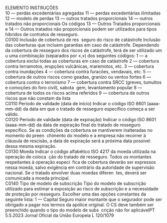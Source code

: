  
ELEMENTO  INSTRUÇÕES  
10 — perdas excedentárias agregadas 
11 — perdas excedentárias ilimitadas 
12 — modelo de perdas 
13 — outros tratados proporcionais 
14 — outros tratados não proporcionais 
Os códigos 13 — Outros Tratados proporcionais e 14 — Outros tratados não 
proporcionais podem ser utilizados para tipos híbridos de contratos de resseguro.  
C0100  Inclusão de cobertura de res ­
seguro do risco de catástrofe  Inclusão das coberturas que incluem garantias em caso de catástrofe. Dependendo 
da cobertura de resseguro dos riscos de catástrofe, terá de ser utilizado um u uma 
combinação (separados por «,») dos seguintes códigos: 
1 — a cobertura exclui todas as coberturas em caso de catástrofe 
2 — cobertura contra terramotos, erupções vulcânicas, maremotos, etc. 
3 — cobertura contra inundações 
4 — cobertura contra furacões, vendavais, etc. 
5 — cobertura de outros riscos como geadas, granizo ou ventos fortes 
6 — cobertura contra o terrorismo 
7 — cobertura contra SRCC (greves, tumultos e comoções do foro civil), sabota ­
gem, levantamento popular 
8 — cobertura de todos os riscos acima referidos 
9 — cobertura de outros riscos que não constam da lista  
C0110  Período de validade (data de 
início)  Indicar o código ISO 8601 (aaaa-mm-dd) da data em que o tratado de resseguro 
específico começa a ser válido.  
C0120  Período de validade (data de 
expiração)  Indicar o código ISO 8601 (aaaa-mm-dd) da data de expiração final do tratado de 
resseguro específico. 
Se as condições da cobertura se mantiverem inalteradas no momento do preen ­
chimento do modelo e a empresa não recorrer à cláusula de rescisão, a data de 
expiração será a próxima data possível dessa mesma expiração.  
C0130  Moeda  Indicar o código alfabético ISO 4217 da moeda utilizada na operação de coloca ­
ção do tratado de resseguro. Todos os montantes respeitantes à operação especí ­
fica de cobertura deverão ser expressos nessa moeda, salvo exigência em contrário 
da autoridade de supervisão nacional. Se o tratado envolver duas moedas diferen ­
tes, deverá ser comunicada a moeda principal.  
C0140  Tipo de modelo de subscrição  Tipo do modelo de subscrição utilizado para estimar a exposição ao risco de 
subscrição e a necessidade de proteção por resseguro. Escolher uma das opções 
constantes da seguinte lista: 
1 — Capital Seguro 
maior montante que o segurador pode ser obrigado a pagar nos termos da apólice 
original. O CS deve também ser preenchido quando o tipo do modelo de subs ­
crição não for aplicávelPT  5.5.2023 Jornal Oficial da União Europeia L 120/1079